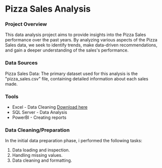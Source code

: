 # Pizza Sales Analysis

### Project Overview

This data analysis project aims to provide insights into the Pizza Sales performance over the past years. By analyzing various aspects of the Pizza Sales data, we seek to identify trends, make data-driven recommendations, and gain a deeper understanding of the sales's performance.

### Data Sources

Pizza Sales Data: The primary dataset used for this analysis is the "pizza_sales.csv" file, containing detailed information about each sales made.

### Tools

- Excel - Data Cleaning [Download here](https://microsoft.com)
- SQL Server - Data Analysis
- PowerBI - Creating reports


### Data Cleaning/Preparation

In the initial data preparation phase, i performed the following tasks:
1. Data loading and inspection.
2. Handling missing values.
3. Data cleaning and formatting.

